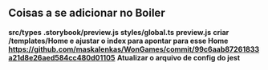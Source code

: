 ## Coisas a se adicionar no Boiler

**src/types**
**.storybook/preview.js**
**styles/global.ts**
**preview.js**
**criar /templates/Home e ajustar o index para apontar para esse Home https://github.com/maskalenkas/WonGames/commit/99c6aab87261833a21d8e26aed584cc480d01105**
**Atualizar o arquivo de config do jest**
